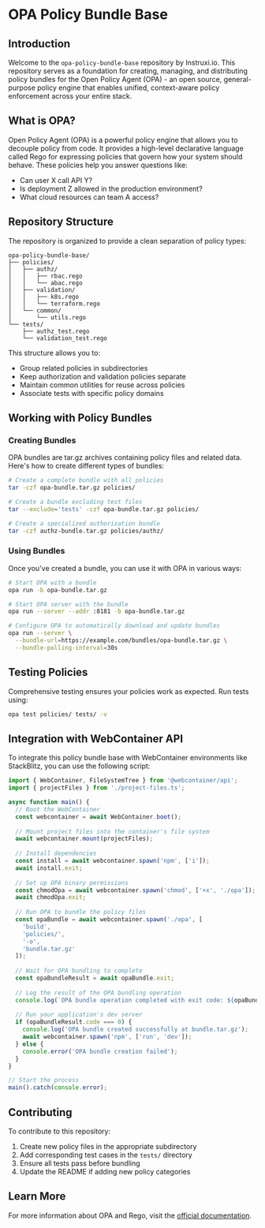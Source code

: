 # OPA Policy Bundle Base

## Introduction

Welcome to the `opa-policy-bundle-base` repository by Instruxi.io. This repository serves as a foundation for creating, managing, and distributing policy bundles for the Open Policy Agent (OPA) - an open source, general-purpose policy engine that enables unified, context-aware policy enforcement across your entire stack.

## What is OPA?

Open Policy Agent (OPA) is a powerful policy engine that allows you to decouple policy from code. It provides a high-level declarative language called Rego for expressing policies that govern how your system should behave. These policies help you answer questions like:

- Can user X call API Y?
- Is deployment Z allowed in the production environment?
- What cloud resources can team A access?

## Repository Structure

The repository is organized to provide a clean separation of policy types:

```
opa-policy-bundle-base/
├── policies/
│   ├── authz/
│   │   ├── rbac.rego
│   │   └── abac.rego
│   ├── validation/
│   │   ├── k8s.rego
│   │   └── terraform.rego
│   └── common/
│       └── utils.rego
└── tests/
    ├── authz_test.rego
    └── validation_test.rego
```

This structure allows you to:
- Group related policies in subdirectories
- Keep authorization and validation policies separate
- Maintain common utilities for reuse across policies
- Associate tests with specific policy domains

## Working with Policy Bundles

### Creating Bundles

OPA bundles are tar.gz archives containing policy files and related data. Here's how to create different types of bundles:

```bash
# Create a complete bundle with all policies
tar -czf opa-bundle.tar.gz policies/

# Create a bundle excluding test files
tar --exclude='tests' -czf opa-bundle.tar.gz policies/

# Create a specialized authorization bundle
tar -czf authz-bundle.tar.gz policies/authz/
```

### Using Bundles

Once you've created a bundle, you can use it with OPA in various ways:

```bash
# Start OPA with a bundle
opa run -b opa-bundle.tar.gz

# Start OPA server with the bundle
opa run --server --addr :8181 -b opa-bundle.tar.gz

# Configure OPA to automatically download and update bundles
opa run --server \
  --bundle-url=https://example.com/bundles/opa-bundle.tar.gz \
  --bundle-polling-interval=30s
```

## Testing Policies

Comprehensive testing ensures your policies work as expected. Run tests using:

```bash
opa test policies/ tests/ -v
```

## Integration with WebContainer API

To integrate this policy bundle base with WebContainer environments like StackBlitz, you can use the following script:

```javascript
import { WebContainer, FileSystemTree } from '@webcontainer/api';
import { projectFiles } from './project-files.ts';

async function main() {
  // Boot the WebContainer
  const webcontainer = await WebContainer.boot();
  
  // Mount project files into the container's file system
  await webcontainer.mount(projectFiles);
    
  // Install dependencies
  const install = await webcontainer.spawn('npm', ['i']);
  await install.exit;
  
  // Set up OPA binary permissions
  const chmodOpa = await webcontainer.spawn('chmod', ['+x', './opa']);
  await chmodOpa.exit;
  
  // Run OPA to bundle the policy files
  const opaBundle = await webcontainer.spawn('./opa', [
    'build', 
    'policies/', 
    '-o', 
    'bundle.tar.gz'
  ]);
  
  // Wait for OPA bundling to complete
  const opaBundleResult = await opaBundle.exit;
  
  // Log the result of the OPA bundling operation
  console.log(`OPA bundle operation completed with exit code: ${opaBundleResult.code}`);
  
  // Run your application's dev server
  if (opaBundleResult.code === 0) {
    console.log('OPA bundle created successfully at bundle.tar.gz');
    await webcontainer.spawn('npm', ['run', 'dev']);
  } else {
    console.error('OPA bundle creation failed');
  }
}

// Start the process
main().catch(console.error);
```

## Contributing

To contribute to this repository:
1. Create new policy files in the appropriate subdirectory
2. Add corresponding test cases in the `tests/` directory
3. Ensure all tests pass before bundling
4. Update the README if adding new policy categories

## Learn More

For more information about OPA and Rego, visit the [official documentation](https://www.openpolicyagent.org/docs/latest/).
